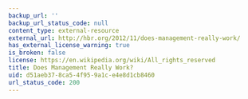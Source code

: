 ```yaml
---
backup_url: ''
backup_url_status_code: null
content_type: external-resource
external_url: http://hbr.org/2012/11/does-management-really-work/
has_external_license_warning: true
is_broken: false
license: https://en.wikipedia.org/wiki/All_rights_reserved
title: Does Management Really Work?
uid: d51aeb37-8ca5-4f95-9a1c-e4e8d1cb8460
url_status_code: 200
---
```

